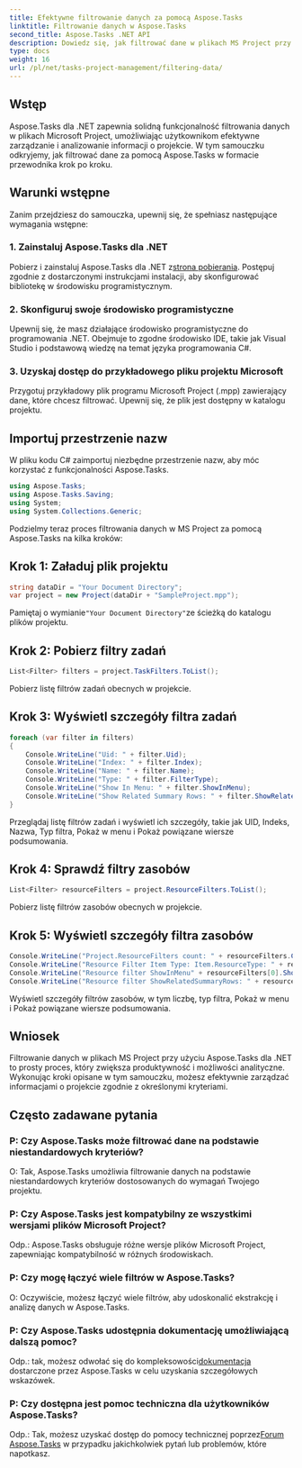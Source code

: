 ```yaml
---
title: Efektywne filtrowanie danych za pomocą Aspose.Tasks
linktitle: Filtrowanie danych w Aspose.Tasks
second_title: Aspose.Tasks .NET API
description: Dowiedz się, jak filtrować dane w plikach MS Project przy użyciu Aspose.Tasks dla .NET. Bez wysiłku zwiększ produktywność i możliwości analityczne.
type: docs
weight: 16
url: /pl/net/tasks-project-management/filtering-data/
---
```

## Wstęp
Aspose.Tasks dla .NET zapewnia solidną funkcjonalność filtrowania danych w plikach Microsoft Project, umożliwiając użytkownikom efektywne zarządzanie i analizowanie informacji o projekcie. W tym samouczku odkryjemy, jak filtrować dane za pomocą Aspose.Tasks w formacie przewodnika krok po kroku.
## Warunki wstępne
Zanim przejdziesz do samouczka, upewnij się, że spełniasz następujące wymagania wstępne:
### 1. Zainstaluj Aspose.Tasks dla .NET
 Pobierz i zainstaluj Aspose.Tasks dla .NET z[strona pobierania](https://releases.aspose.com/tasks/net/). Postępuj zgodnie z dostarczonymi instrukcjami instalacji, aby skonfigurować bibliotekę w środowisku programistycznym.
### 2. Skonfiguruj swoje środowisko programistyczne
Upewnij się, że masz działające środowisko programistyczne do programowania .NET. Obejmuje to zgodne środowisko IDE, takie jak Visual Studio i podstawową wiedzę na temat języka programowania C#.
### 3. Uzyskaj dostęp do przykładowego pliku projektu Microsoft
Przygotuj przykładowy plik programu Microsoft Project (.mpp) zawierający dane, które chcesz filtrować. Upewnij się, że plik jest dostępny w katalogu projektu.
## Importuj przestrzenie nazw
W pliku kodu C# zaimportuj niezbędne przestrzenie nazw, aby móc korzystać z funkcjonalności Aspose.Tasks.

```csharp
using Aspose.Tasks;
using Aspose.Tasks.Saving;
using System;
using System.Collections.Generic;

```
Podzielmy teraz proces filtrowania danych w MS Project za pomocą Aspose.Tasks na kilka kroków:
## Krok 1: Załaduj plik projektu
```csharp
string dataDir = "Your Document Directory";
var project = new Project(dataDir + "SampleProject.mpp");
```
 Pamiętaj o wymianie`"Your Document Directory"`ze ścieżką do katalogu plików projektu.
## Krok 2: Pobierz filtry zadań
```csharp
List<Filter> filters = project.TaskFilters.ToList();
```
Pobierz listę filtrów zadań obecnych w projekcie.
## Krok 3: Wyświetl szczegóły filtra zadań
```csharp
foreach (var filter in filters)
{
    Console.WriteLine("Uid: " + filter.Uid);
    Console.WriteLine("Index: " + filter.Index);
    Console.WriteLine("Name: " + filter.Name);
    Console.WriteLine("Type: " + filter.FilterType);
    Console.WriteLine("Show In Menu: " + filter.ShowInMenu);
    Console.WriteLine("Show Related Summary Rows: " + filter.ShowRelatedSummaryRows);
}
```
Przeglądaj listę filtrów zadań i wyświetl ich szczegóły, takie jak UID, Indeks, Nazwa, Typ filtra, Pokaż w menu i Pokaż powiązane wiersze podsumowania.
## Krok 4: Sprawdź filtry zasobów
```csharp
List<Filter> resourceFilters = project.ResourceFilters.ToList();
```
Pobierz listę filtrów zasobów obecnych w projekcie.
## Krok 5: Wyświetl szczegóły filtra zasobów
```csharp
Console.WriteLine("Project.ResourceFilters count: " + resourceFilters.Count);
Console.WriteLine("Resource Filter Item Type: Item.ResourceType: " + resourceFilters[0].FilterType);
Console.WriteLine("Resource filter ShowInMenu" + resourceFilters[0].ShowInMenu);
Console.WriteLine("Resource filter ShowRelatedSummaryRows: " + resourceFilters[0].ShowRelatedSummaryRows);
```
Wyświetl szczegóły filtrów zasobów, w tym liczbę, typ filtra, Pokaż w menu i Pokaż powiązane wiersze podsumowania.
## Wniosek
Filtrowanie danych w plikach MS Project przy użyciu Aspose.Tasks dla .NET to prosty proces, który zwiększa produktywność i możliwości analityczne. Wykonując kroki opisane w tym samouczku, możesz efektywnie zarządzać informacjami o projekcie zgodnie z określonymi kryteriami.
## Często zadawane pytania
### P: Czy Aspose.Tasks może filtrować dane na podstawie niestandardowych kryteriów?
O: Tak, Aspose.Tasks umożliwia filtrowanie danych na podstawie niestandardowych kryteriów dostosowanych do wymagań Twojego projektu.
### P: Czy Aspose.Tasks jest kompatybilny ze wszystkimi wersjami plików Microsoft Project?
Odp.: Aspose.Tasks obsługuje różne wersje plików Microsoft Project, zapewniając kompatybilność w różnych środowiskach.
### P: Czy mogę łączyć wiele filtrów w Aspose.Tasks?
O: Oczywiście, możesz łączyć wiele filtrów, aby udoskonalić ekstrakcję i analizę danych w Aspose.Tasks.
### P: Czy Aspose.Tasks udostępnia dokumentację umożliwiającą dalszą pomoc?
 Odp.: tak, możesz odwołać się do kompleksowości[dokumentacja](https://reference.aspose.com/tasks/net/) dostarczone przez Aspose.Tasks w celu uzyskania szczegółowych wskazówek.
### P: Czy dostępna jest pomoc techniczna dla użytkowników Aspose.Tasks?
 Odp.: Tak, możesz uzyskać dostęp do pomocy technicznej poprzez[Forum Aspose.Tasks](https://forum.aspose.com/c/tasks/15) w przypadku jakichkolwiek pytań lub problemów, które napotkasz.